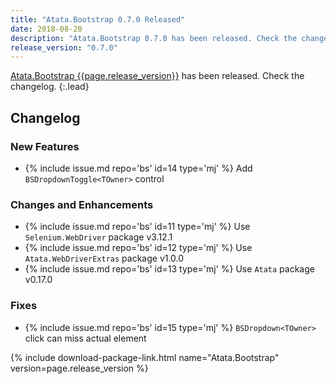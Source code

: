 ```yaml
---
title: "Atata.Bootstrap 0.7.0 Released"
date: 2018-08-20
description: "Atata.Bootstrap 0.7.0 has been released. Check the changelog."
release_version: "0.7.0"
---
```


[Atata.Bootstrap {{page.release_version}}](https://www.nuget.org/packages/Atata.Bootstrap/{{page.release_version}}) has been released. Check the changelog.
{:.lead}

<!--more-->

## Changelog

### New Features

- {% include issue.md repo='bs' id=14 type='mj' %} Add `BSDropdownToggle<TOwner>` control

### Changes and Enhancements

- {% include issue.md repo='bs' id=11 type='mj' %} Use `Selenium.WebDriver` package v3.12.1
- {% include issue.md repo='bs' id=12 type='mj' %} Use `Atata.WebDriverExtras` package v1.0.0
- {% include issue.md repo='bs' id=13 type='mj' %} Use `Atata` package v0.17.0

### Fixes

- {% include issue.md repo='bs' id=15 type='mj' %} `BSDropdown<TOwner>` click can miss actual element

{% include download-package-link.html name="Atata.Bootstrap" version=page.release_version %}
